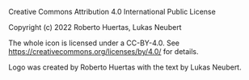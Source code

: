 Creative Commons Attribution 4.0 International Public License

Copyright (c) 2022 Roberto Huertas, Lukas Neubert

The whole icon is licensed under a CC-BY-4.0.
See https://creativecommons.org/licenses/by/4.0/ for details.

Logo was created by Roberto Huertas with the text by Lukas Neubert.
